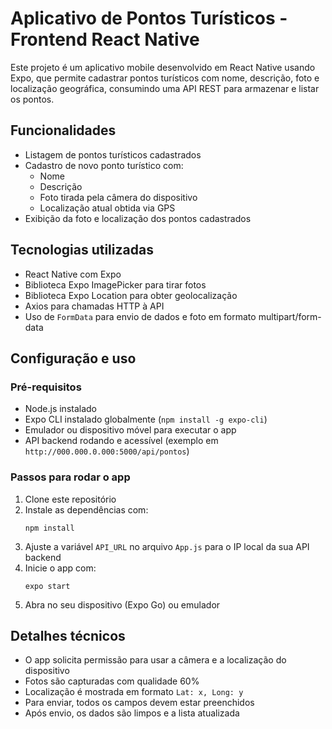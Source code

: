 
# Aplicativo de Pontos Turísticos - Frontend React Native

Este projeto é um aplicativo mobile desenvolvido em React Native usando Expo, que permite cadastrar pontos turísticos com nome, descrição, foto e localização geográfica, consumindo uma API REST para armazenar e listar os pontos.

## Funcionalidades

- Listagem de pontos turísticos cadastrados
- Cadastro de novo ponto turístico com:
  - Nome
  - Descrição
  - Foto tirada pela câmera do dispositivo
  - Localização atual obtida via GPS
- Exibição da foto e localização dos pontos cadastrados

## Tecnologias utilizadas

- React Native com Expo
- Biblioteca Expo ImagePicker para tirar fotos
- Biblioteca Expo Location para obter geolocalização
- Axios para chamadas HTTP à API
- Uso de `FormData` para envio de dados e foto em formato multipart/form-data

## Configuração e uso

### Pré-requisitos

- Node.js instalado
- Expo CLI instalado globalmente (`npm install -g expo-cli`)
- Emulador ou dispositivo móvel para executar o app
- API backend rodando e acessível (exemplo em `http://000.000.0.000:5000/api/pontos`)

### Passos para rodar o app

1. Clone este repositório
2. Instale as dependências com:
   ```
   npm install
   ```
3. Ajuste a variável `API_URL` no arquivo `App.js` para o IP local da sua API backend
4. Inicie o app com:
   ```
   expo start
   ```
5. Abra no seu dispositivo (Expo Go) ou emulador

## Detalhes técnicos

- O app solicita permissão para usar a câmera e a localização do dispositivo
- Fotos são capturadas com qualidade 60%
- Localização é mostrada em formato `Lat: x, Long: y`
- Para enviar, todos os campos devem estar preenchidos
- Após envio, os dados são limpos e a lista atualizada
